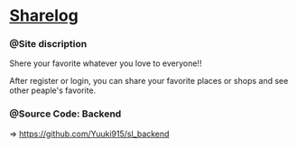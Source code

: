 # <a href="https://sharelog.pages.dev/">Sharelog</a>



### @Site discription

Shere your favorite whatever you love to everyone!!

After register or login, you can share your favorite places or shops and see other peaple's favorite.



### @Source Code: Backend

=> https://github.com/Yuuki915/sl_backend
